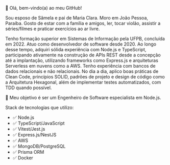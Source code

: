 👋 Olá, bem-vindo(a) ao meu GitHub!

Sou esposo de Sâmela e pai de Maria Clara. Moro em João Pessoa, Paraíba. Gosto de estar com a família e amigos, ler, tocar violão, assistir a séries/filmes e praticar exercícios ao ar livre.

Tenho formação superior em Sistemas de Informação pela UFPB, concluída em 2022. Atuo como desenvolvedor de software desde 2020. Ao longo desse tempo, adquiri sólida experiência com Node.js e TypeScript, participando ativamente na construção de APIs REST desde a concepção até a implantação, utilizando frameworks como Express.js e arquiteturas Serverless em nuvens como a AWS. Tenho experiência com bancos de dados relacionais e não relacionais. No dia a dia, aplico boas práticas de Clean Code, princípios SOLID, padrões de projeto e design de código como a Arquitetura Hexagonal, além de implementar testes automatizados, com TDD quando possível.

💎 Meu objetivo é ser um Engenheiro de Software especialista em Node.js.

Stack de tecnologias que utilizo:

- ✅ Node.js
- ✅ TypeScript/JavaScript
- ✅ Vitest/Jest.js
- ✅ Express.js/NestJS
- ✅ AWS
- ✅ MongoDB/PostgreSQL
- ✅ Prisma ORM
- ✅ Docker


